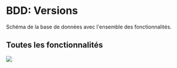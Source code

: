 # BDD: Versions

Schéma de la base de données avec l'ensemble des fonctionnalités.


## Toutes les fonctionnalités

<a href="../../imgs/goodfood_foodcom_uml_10.png">
    <img src="../../imgs/goodfood_foodcom_uml_10.png">
</a>